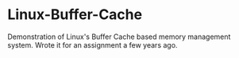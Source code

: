 # Linux-Buffer-Cache
Demonstration of Linux's Buffer Cache based memory management system. Wrote it for an assignment a few years ago. 
